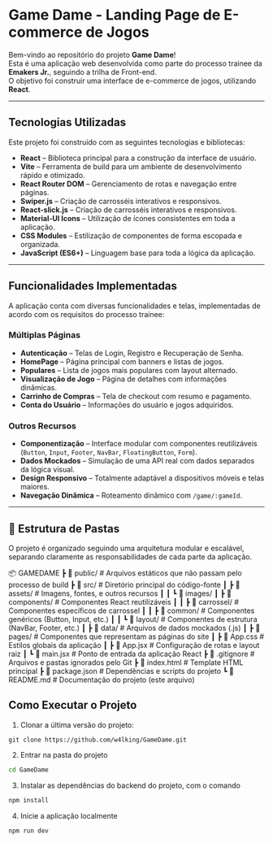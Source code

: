 # Game Dame - Landing Page de E-commerce de Jogos

Bem-vindo ao repositório do projeto **Game Dame**!  
Esta é uma aplicação web desenvolvida como parte do processo trainee da **Emakers Jr.**, seguindo a trilha de Front-end.  
O objetivo foi construir uma interface de e-commerce de jogos, utilizando **React**.

---

## Tecnologias Utilizadas

Este projeto foi construído com as seguintes tecnologias e bibliotecas:

- **React** – Biblioteca principal para a construção da interface de usuário.
- **Vite** – Ferramenta de build para um ambiente de desenvolvimento rápido e otimizado.
- **React Router DOM** – Gerenciamento de rotas e navegação entre páginas.
- **Swiper.js** – Criação de carrosséis interativos e responsivos.
- **React-slick.js** – Criação de carrosséis interativos e responsivos.
- **Material-UI Icons** – Utilização de ícones consistentes em toda a aplicação.
- **CSS Modules** – Estilização de componentes de forma escopada e organizada.
- **JavaScript (ES6+)** – Linguagem base para toda a lógica da aplicação.

---

## Funcionalidades Implementadas

A aplicação conta com diversas funcionalidades e telas, implementadas de acordo com os requisitos do processo trainee:

### Múltiplas Páginas

- **Autenticação** – Telas de Login, Registro e Recuperação de Senha.
- **HomePage** – Página principal com banners e listas de jogos.
- **Populares** – Lista de jogos mais populares com layout alternado.
- **Visualização de Jogo** – Página de detalhes com informações dinâmicas.
- **Carrinho de Compras** – Tela de checkout com resumo e pagamento.
- **Conta do Usuário** – Informações do usuário e jogos adquiridos.

### Outros Recursos

- **Componentização** – Interface modular com componentes reutilizáveis (`Button`, `Input`, `Footer`, `NavBar`, `FloatingButton`, `Form`).
- **Dados Mockados** – Simulação de uma API real com dados separados da lógica visual.
- **Design Responsivo** – Totalmente adaptável a dispositivos móveis e telas maiores.
- **Navegação Dinâmica** – Roteamento dinâmico com `/game/:gameId`.

---

## 📂 Estrutura de Pastas

O projeto é organizado seguindo uma arquitetura modular e escalável, separando claramente as responsabilidades de cada parte da aplicação.

📦 GAMEDAME
 ┣ 📂 public/              # Arquivos estáticos que não passam pelo processo de build
 ┣ 📂 src/                 # Diretório principal do código-fonte
 ┃   ┣ 📂 assets/          # Imagens, fontes, e outros recursos
 ┃   ┃   ┗ 📂 images/
 ┃   ┣ 📂 components/      # Componentes React reutilizáveis
 ┃   ┃   ┣ 📂 carrossel/   # Componentes específicos de carrossel
 ┃   ┃   ┣ 📂 common/      # Componentes genéricos (Button, Input, etc.)
 ┃   ┃   ┗ 📂 layout/      # Componentes de estrutura (NavBar, Footer, etc.)
 ┃   ┣ 📂 data/            # Arquivos de dados mockados (.js)
 ┃   ┣ 📂 pages/           # Componentes que representam as páginas do site
 ┃   ┣ 📜 App.css          # Estilos globais da aplicação
 ┃   ┣ 📜 App.jsx          # Configuração de rotas e layout raiz
 ┃   ┗ 📜 main.jsx         # Ponto de entrada da aplicação React
 ┣ 📜 .gitignore          # Arquivos e pastas ignorados pelo Git
 ┣ 📜 index.html          # Template HTML principal
 ┣ 📜 package.json        # Dependências e scripts do projeto
 ┗ 📜 README.md          # Documentação do projeto (este arquivo)

## Como Executar o Projeto

1. Clonar a última versão do projeto: 

```git clone https://github.com/w4lking/GameDame.git```

2. Entrar na pasta do projeto

```sh
cd GameDame
```

3. Instalar as dependências do backend do projeto, com o comando

```sh
npm install
```

4. Inicie a aplicação localmente

```sh
npm run dev
```


